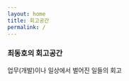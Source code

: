 ```yaml
---
layout: home
title: 회고공간
permalink: /
---
```

<div class="blankslate">
  <h3 class="mb-1">최동호의 회고공간</h3>
  <p>업무(개발)이나 일상에서 벌어진 일들의 회고</p>
</div>